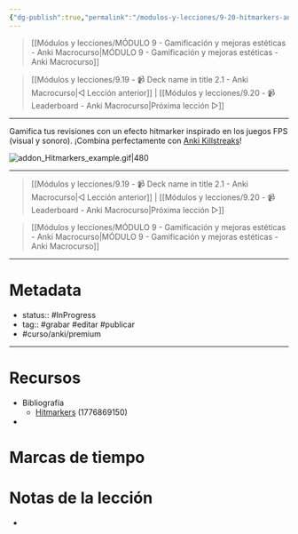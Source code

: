 ```yaml
---
{"dg-publish":true,"permalink":"/modulos-y-lecciones/9-20-hitmarkers-anki-macrocurso/","noteIcon":"","updated":"2024-05-22T13:35:20.137+02:00"}
---
```



> [[Módulos y lecciones/MÓDULO 9 - Gamificación y mejoras estéticas - Anki Macrocurso\|MÓDULO 9 - Gamificación y mejoras estéticas - Anki Macrocurso]]

> [[Módulos y lecciones/9.19 - 📹 Deck name in title 2.1 - Anki Macrocurso\|◁ Lección anterior]] | [[Módulos y lecciones/9.20 - 📹 Leaderboard - Anki Macrocurso\|Próxima lección ▷]]

---


Gamifica tus revisiones con un efecto hitmarker inspirado en los juegos FPS (visual y sonoro). ¡Combina perfectamente con [Anki Killstreaks](https://ankiweb.net/shared/info/579111794)!

![addon_Hitmarkers_example.gif|480](/img/user/ANEXOS/addon_Hitmarkers_example.gif)

---

> [[Módulos y lecciones/9.19 - 📹 Deck name in title 2.1 - Anki Macrocurso\|◁ Lección anterior]] | [[Módulos y lecciones/9.20 - 📹 Leaderboard - Anki Macrocurso\|Próxima lección ▷]]

> [[Módulos y lecciones/MÓDULO 9 - Gamificación y mejoras estéticas - Anki Macrocurso\|MÓDULO 9 - Gamificación y mejoras estéticas - Anki Macrocurso]]

---

# Metadata
- status:: #InProgress  
- tag:: #grabar #editar #publicar 
- #curso/anki/premium  

---

# Recursos
- Bibliografía
	- [Hitmarkers](https://ankiweb.net/shared/info/1776869150) (1776869150)
- 

# Marcas de tiempo


# Notas de la lección
- 